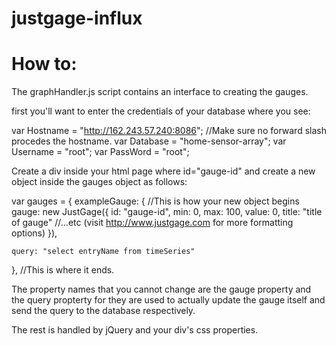 justgage-influx
===============

How to:
=======
The graphHandler.js script contains an interface to creating the gauges.

first you'll want to enter the credentials of your database where you see:

var Hostname = "http://162.243.57.240:8086"; //Make sure no forward slash procedes the hostname.
var Database = "home-sensor-array";
var Username = "root";
var PassWord = "root";

Create a div inside your html page where id="gauge-id" and create
a new object inside the gauges object as follows:

var gauges = {
  exampleGauge: { //This is how your new object begins
    gauge: new JustGage({
      id: "gauge-id",
      min: 0,
      max: 100,
      value: 0,
      title: "title of gauge"
      //...etc (visit http://www.justgage.com for more formatting options)
    }),
    
    query: "select entryName from timeSeries"
  }, //This is where it ends.

The property names that you cannot change are the gauge property and the query propterty
for they are used to actually update the gauge itself and send the query to the database
respectively.

The rest is handled by jQuery and your div's css properties.
